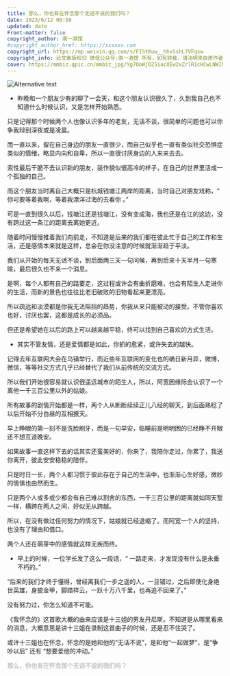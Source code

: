 ```yaml
---
title: 那么，你也有在怀念那个无话不说的我们吗？
date: 2023/6/12 00:58
updated: date
​Front-matter: false
copyright_author: 南一酒馆
#copyright_author_href: https://xxxxxx.com
copyright_url: https://mp.weixin.qq.com/s/FIStKuw__hhvSshL7VFqsw
copyright_info: 此文章版权归 微信公众号:南一酒馆 所有，如有转载，请注明来自原作者
cover: https://mmbiz.qpic.cn/mmbiz_jpg/Yg7QoWjO25iacXEw2xZrlR1cHCwLNWINNXSTbmSD28Uibtfvdd6XmFsc7U30ibPiadicELJ0cWOq0GTibyNSS0gn448Q/640?wx_fmt=jpeg&wxfrom=5&wx_lazy=1&wx_co=1
---
```


![Alternative text](https://mmbiz.qpic.cn/mmbiz_jpg/Yg7QoWjO25iacXEw2xZrlR1cHCwLNWINNXSTbmSD28Uibtfvdd6XmFsc7U30ibPiadicELJ0cWOq0GTibyNSS0gn448Q/640?wx_fmt=jpeg&wxfrom=5&wx_lazy=1&wx_co=1)

- 昨晚和一个朋友少有的聊了一会天，和这个朋友认识很久了，久到我自己也不知道什么时候认识，又是怎样开始熟悉。



只是记得那个时候两个人也像认识多年的老友，无话不谈，很简单的问题也可以你争我辩到深夜或是凌晨。



而一直以来，留在自己身边的朋友一直很少，而自己似乎也一直有类似社交恐惧症类似的情绪，略显内向和自卑，所以一直很讨厌身边的人来来去去。



索性最后干脆不去认识新的朋友，装作貌似很高冷的样子，在自己的世界里活成一个孤独的自己。



而这个朋友当时离自己大概只是杭城钱塘江两岸的距离，当时自己对朋友戏称，“ 你可要等着我啊，等着我漂洋过海的去看你 。”



可是一直到很久以后，钱塘江还是钱塘江，没有变成海，我也还是在江的这边，没有跨过这一条江的距离去离她更近。



随着时间慢慢推着我们向前走，不知道是后来的我们都在彼此忙于自己的工作和生活，还是感情本来就是这样，总会在你没注意的时候就渐渐趋于平淡。



我们从开始的每天无话不谈，到后面两三天一句问候，再到后来十天半月一句寒暄，最后很久也不来一个消息。



是啊，每个人都有自己的路要走，这过程或许会有曲折磨难，也会有陌生人走进你的生活，而新的景色也往往比老旧破败的旧物看起来更漂亮。



所以疏远和淡漠都是你我无法阻挡的趋势，你我从来只能被动的接受。不管你喜欢也好，讨厌也罢，这都是成长的必须品。



但还是希望她在以后的路上可以越来越平稳，终可以找到自己喜欢的方式生活。
- 其实不管友情，还是爱情都是如此，你抓的愈紧，或许失去的越快。



记得去年互联网大会在乌镇举行，而近些年互联网的变化也的确日新月异，微博，微信，等等社交方式几乎已经替代了我们从前传统的交流方式。



所以我们开始很容易就认识很遥远城市的陌生人，所以，阿宽因缘际会认识了一个离他一千三百公里以外的姑娘。



所有故事的剧情开始都是一样，两个人从断断续续正儿八经的聊天，到后面熟稔了以后开始不分白昼的互相撩天。



早上睁眼的第一刻不是洗脸刷牙，而是一句早安，临睡前是明明困的已经睁不开眼还不想互道晚安。



如果故事一直这样下去的话其实还蛮美好的，你来了，我陪你走过，你累了，我送你离开，彼此安安稳稳的陪伴。



只是时日一长，两个人都习惯于彼此存在于自己的生活中，也渐渐心生好感，微妙的情愫也由然而生。



只是两个人或多或少都会有自己难以割舍的东西，一千三百公里的距离就如同天堑一样，横跨在两人之间，好似无从跨越。



所以，在没有做过任何努力的情况下，姑娘就已经退缩了。而阿宽一个人的坚持，也没有了理由和借口。



两个人还在萌芽中的感情就这样无疾而终。
- 早上的时候，一位学长发了这么一段话，“ 一路走来，才发现没有什么是永垂不朽的。”



“后来的我们才终于懂得，曾经离我们一步之遥的人，一旦错过，之后即使化身绝世英雄，身披金甲，脚踏祥云，一跃十万八千里，也再追不回来了。”



没有努力过，你怎么知道不可能。



《我怀念的》这首歌大概的由来应该是十三姐的男友丹尼斯。不知道是从哪里看来的消息，大概意思是讲十三姐在录制这首曲子的时候，还是忍不住哭了。



或许十三姐也在怀念，怀念的是她和他的“无话不说”，是和他“一起做梦”，是“争吵以后” 还有 “想要爱他的冲动。”



<b><p style="color: #C0C0C0;">那么，你也有在怀念那个无话不说的我们吗？</p></b>